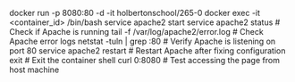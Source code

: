 docker run -p 8080:80 -d -it holbertonschool/265-0
docker exec -it <container_id> /bin/bash
service apache2 start
service apache2 status  # Check if Apache is running
tail -f /var/log/apache2/error.log  # Check Apache error logs
netstat -tuln | grep :80  # Verify Apache is listening on port 80
service apache2 restart  # Restart Apache after fixing configuration
exit  # Exit the container shell
curl 0:8080  # Test accessing the page from host machine

